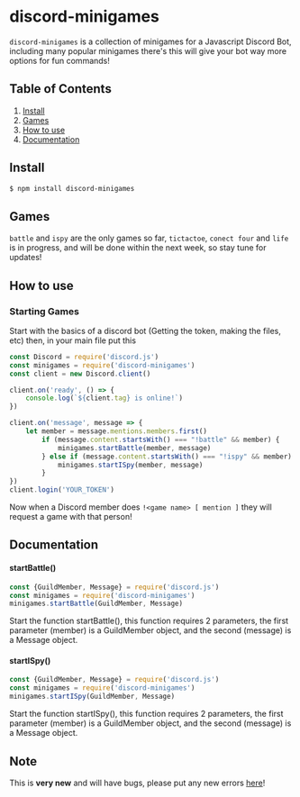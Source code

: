 # discord-minigames
`discord-minigames` is a collection of minigames for a Javascript Discord Bot, including many popular minigames there's this will give your bot way more options for fun commands!
## Table of Contents
1. [Install](https://www.npmjs.com/package/discord-minigames#install)
2. [Games](https://www.npmjs.com/package/discord-minigames#games)
3. [How to use](https://www.npmjs.com/package/discord-minigames#how-to-use)
4. [Documentation](https://www.npmjs.com/package/discord-minigames#documentation)
## Install
```sh
$ npm install discord-minigames
```
## Games
`battle` and `ispy` are the only games so far, `tictactoe`, `conect four` and `life` is in progress, and will be done within the next week, so stay tune for updates!
## How to use
### Starting Games
Start with the basics of a discord bot (Getting the token, making the files, etc) then, in your main file put this
```js
const Discord = require('discord.js')
const minigames = require('discord-minigames')
const client = new Discord.client()

client.on('ready', () => {
    console.log(`${client.tag} is online!`)
})

client.on('message', message => {
    let member = message.mentions.members.first()    
        if (message.content.startsWith() === "!battle" && member) {
            minigames.startBattle(member, message)
        } else if (message.content.startsWith() === "!ispy" && member) {
            minigames.startISpy(member, message)
        }
})
client.login('YOUR_TOKEN')
```
Now when a Discord member does `!<game name> [ mention ]` they will request a game with that person!
## Documentation
#### startBattle()
```js
const {GuildMember, Message} = require('discord.js')
const minigames = require('discord-minigames')
minigames.startBattle(GuildMember, Message)
```
Start the function startBattle(), this function requires 2 parameters, the first parameter (member) is a GuildMember object, and the second (message) is a Message object.
#### startISpy()
```js
const {GuildMember, Message} = require('discord.js')
const minigames = require('discord-minigames')
minigames.startISpy(GuildMember, Message)
```
Start the function startISpy(), this function requires 2 parameters, the first parameter (member) is a GuildMember object, and the second (message) is a Message object.
## Note
This is **very new** and will have bugs, please put any new errors [here](https://github.com/DaRealDorseyBro/discord-minigames/issues)!
